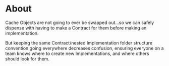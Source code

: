 ﻿# About #

Cache Objects are not going to ever be swapped out...so we can safely dispense with
having to make a Contract for them before making an implementation.

But keeping the same Contract/nested Implementation folder structure convention going everywhere
decreases confusion, ensuring everyone on a team knows where to create new Implementations, 
and where others should look for them.